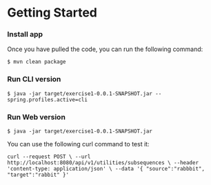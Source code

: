 # Getting Started

### Install app

Once you have pulled the code, you can run the following command:

`$ mvn clean package`

### Run CLI version

`$ java -jar target/exercise1-0.0.1-SNAPSHOT.jar --spring.profiles.active=cli`

### Run Web version

`$ java -jar target/exercise1-0.0.1-SNAPSHOT.jar`

You can use the following curl command to test it:

`curl --request POST \
--url http://localhost:8080/api/v1/utilities/subsequences \
--header 'content-type: application/json' \
--data '{
"source":"rabbbit",
"target":"rabbit"
}'`
